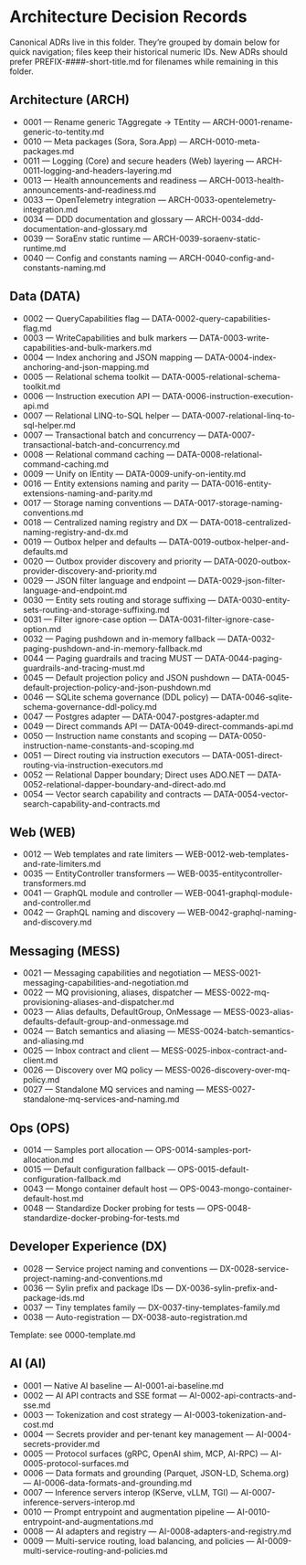 # Architecture Decision Records

Canonical ADRs live in this folder. They’re grouped by domain below for quick navigation; files keep their historical numeric IDs. New ADRs should prefer PREFIX-####-short-title.md for filenames while remaining in this folder.

## Architecture (ARCH)

- 0001 — Rename generic TAggregate → TEntity — ARCH-0001-rename-generic-to-tentity.md
- 0010 — Meta packages (Sora, Sora.App) — ARCH-0010-meta-packages.md
- 0011 — Logging (Core) and secure headers (Web) layering — ARCH-0011-logging-and-headers-layering.md
- 0013 — Health announcements and readiness — ARCH-0013-health-announcements-and-readiness.md
- 0033 — OpenTelemetry integration — ARCH-0033-opentelemetry-integration.md
- 0034 — DDD documentation and glossary — ARCH-0034-ddd-documentation-and-glossary.md
- 0039 — SoraEnv static runtime — ARCH-0039-soraenv-static-runtime.md
- 0040 — Config and constants naming — ARCH-0040-config-and-constants-naming.md

## Data (DATA)

- 0002 — QueryCapabilities flag — DATA-0002-query-capabilities-flag.md
- 0003 — WriteCapabilities and bulk markers — DATA-0003-write-capabilities-and-bulk-markers.md
- 0004 — Index anchoring and JSON mapping — DATA-0004-index-anchoring-and-json-mapping.md
- 0005 — Relational schema toolkit — DATA-0005-relational-schema-toolkit.md
- 0006 — Instruction execution API — DATA-0006-instruction-execution-api.md
- 0007 — Relational LINQ-to-SQL helper — DATA-0007-relational-linq-to-sql-helper.md
- 0007 — Transactional batch and concurrency — DATA-0007-transactional-batch-and-concurrency.md
- 0008 — Relational command caching — DATA-0008-relational-command-caching.md
- 0009 — Unify on IEntity — DATA-0009-unify-on-ientity.md
- 0016 — Entity extensions naming and parity — DATA-0016-entity-extensions-naming-and-parity.md
- 0017 — Storage naming conventions — DATA-0017-storage-naming-conventions.md
- 0018 — Centralized naming registry and DX — DATA-0018-centralized-naming-registry-and-dx.md
- 0019 — Outbox helper and defaults — DATA-0019-outbox-helper-and-defaults.md
- 0020 — Outbox provider discovery and priority — DATA-0020-outbox-provider-discovery-and-priority.md
- 0029 — JSON filter language and endpoint — DATA-0029-json-filter-language-and-endpoint.md
- 0030 — Entity sets routing and storage suffixing — DATA-0030-entity-sets-routing-and-storage-suffixing.md
- 0031 — Filter ignore-case option — DATA-0031-filter-ignore-case-option.md
- 0032 — Paging pushdown and in-memory fallback — DATA-0032-paging-pushdown-and-in-memory-fallback.md
- 0044 — Paging guardrails and tracing MUST — DATA-0044-paging-guardrails-and-tracing-must.md
- 0045 — Default projection policy and JSON pushdown — DATA-0045-default-projection-policy-and-json-pushdown.md
- 0046 — SQLite schema governance (DDL policy) — DATA-0046-sqlite-schema-governance-ddl-policy.md
- 0047 — Postgres adapter — DATA-0047-postgres-adapter.md
- 0049 — Direct commands API — DATA-0049-direct-commands-api.md
- 0050 — Instruction name constants and scoping — DATA-0050-instruction-name-constants-and-scoping.md
- 0051 — Direct routing via instruction executors — DATA-0051-direct-routing-via-instruction-executors.md
- 0052 — Relational Dapper boundary; Direct uses ADO.NET — DATA-0052-relational-dapper-boundary-and-direct-ado.md
- 0054 — Vector search capability and contracts — DATA-0054-vector-search-capability-and-contracts.md

## Web (WEB)

- 0012 — Web templates and rate limiters — WEB-0012-web-templates-and-rate-limiters.md
- 0035 — EntityController transformers — WEB-0035-entitycontroller-transformers.md
- 0041 — GraphQL module and controller — WEB-0041-graphql-module-and-controller.md
- 0042 — GraphQL naming and discovery — WEB-0042-graphql-naming-and-discovery.md

## Messaging (MESS)

- 0021 — Messaging capabilities and negotiation — MESS-0021-messaging-capabilities-and-negotiation.md
- 0022 — MQ provisioning, aliases, dispatcher — MESS-0022-mq-provisioning-aliases-and-dispatcher.md
- 0023 — Alias defaults, DefaultGroup, OnMessage — MESS-0023-alias-defaults-default-group-and-onmessage.md
- 0024 — Batch semantics and aliasing — MESS-0024-batch-semantics-and-aliasing.md
- 0025 — Inbox contract and client — MESS-0025-inbox-contract-and-client.md
- 0026 — Discovery over MQ policy — MESS-0026-discovery-over-mq-policy.md
- 0027 — Standalone MQ services and naming — MESS-0027-standalone-mq-services-and-naming.md

## Ops (OPS)

- 0014 — Samples port allocation — OPS-0014-samples-port-allocation.md
- 0015 — Default configuration fallback — OPS-0015-default-configuration-fallback.md
- 0043 — Mongo container default host — OPS-0043-mongo-container-default-host.md
- 0048 — Standardize Docker probing for tests — OPS-0048-standardize-docker-probing-for-tests.md

## Developer Experience (DX)

- 0028 — Service project naming and conventions — DX-0028-service-project-naming-and-conventions.md
- 0036 — Sylin prefix and package IDs — DX-0036-sylin-prefix-and-package-ids.md
- 0037 — Tiny templates family — DX-0037-tiny-templates-family.md
- 0038 — Auto-registration — DX-0038-auto-registration.md

Template: see 0000-template.md

## AI (AI)

- 0001 — Native AI baseline — AI-0001-ai-baseline.md
- 0002 — AI API contracts and SSE format — AI-0002-api-contracts-and-sse.md
- 0003 — Tokenization and cost strategy — AI-0003-tokenization-and-cost.md
- 0004 — Secrets provider and per-tenant key management — AI-0004-secrets-provider.md
- 0005 — Protocol surfaces (gRPC, OpenAI shim, MCP, AI-RPC) — AI-0005-protocol-surfaces.md
- 0006 — Data formats and grounding (Parquet, JSON-LD, Schema.org) — AI-0006-data-formats-and-grounding.md
- 0007 — Inference servers interop (KServe, vLLM, TGI) — AI-0007-inference-servers-interop.md
- 0010 — Prompt entrypoint and augmentation pipeline — AI-0010-entrypoint-and-augmentations.md
- 0008 — AI adapters and registry — AI-0008-adapters-and-registry.md
- 0009 — Multi-service routing, load balancing, and policies — AI-0009-multi-service-routing-and-policies.md

